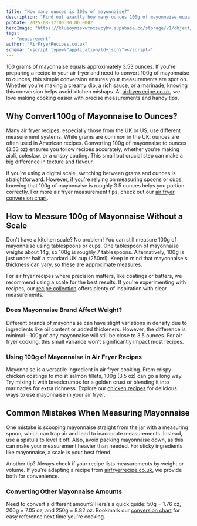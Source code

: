```yaml
---
title: "How many ounces is 100g of mayonnaise?"
description: "Find out exactly how many ounces 100g of mayonnaise equals and get handy air fryer conversion tips for perfect recipes every time."
pubDate: 2025-08-12T00:00:00.000Z
heroImage: "https://klueoymssxwfnxsvcyhv.supabase.co/storage/v1/object/public/md/how-many-ounces-is-100g-mayonnaise-7eecd628.webp"
tags:
  - "measurement"
author: "AirFryerRecipes.co.uk"
schema: "<script type=\"application/ld+json\"></script>"
---
```


<p>100 grams of mayonnaise equals approximately 3.53 ounces. If you're preparing a recipe in your air fryer and need to convert 100g of mayonnaise to ounces, this simple conversion ensures your measurements are spot on. Whether you're making a creamy dip, a rich sauce, or a marinade, knowing this conversion helps avoid kitchen mishaps. At <a href=https://www.airfryerrecipe.co.uk/>airfryerrecipe.co.uk</a>, we love making cooking easier with precise measurements and handy tips.</p>

<h2>Why Convert 100g of Mayonnaise to Ounces?</h2>  
<p>Many air fryer recipes, especially those from the UK or US, use different measurement systems. While grams are common in the UK, ounces are often used in American recipes. Converting 100g of mayonnaise to ounces (3.53 oz) ensures you follow recipes accurately, whether you're making aioli, coleslaw, or a crispy coating. This small but crucial step can make a big difference in texture and flavour.</p>  
<p>If you're using a digital scale, switching between grams and ounces is straightforward. However, if you're relying on measuring spoons or cups, knowing that 100g of mayonnaise is roughly 3.5 ounces helps you portion correctly. For more air fryer measurement tips, check out our <a href=https://www.airfryerrecipe.co.uk/air-fryer-conversion-chart>air fryer conversion chart</a>.</p>  

<h2>How to Measure 100g of Mayonnaise Without a Scale</h2>  
<p>Don't have a kitchen scale? No problem! You can still measure 100g of mayonnaise using tablespoons or cups. One tablespoon of mayonnaise weighs about 14g, so 100g is roughly 7 tablespoons. Alternatively, 100g is just under half a standard UK cup (250ml). Keep in mind that mayonnaise's thickness can vary, so these are approximate measures.</p>  
<p>For air fryer recipes where precision matters, like coatings or batters, we recommend using a scale for the best results. If you're experimenting with recipes, our <a href=https://www.airfryerrecipe.co.uk/recipes>recipe collection</a> offers plenty of inspiration with clear measurements.</p>  

<h3>Does Mayonnaise Brand Affect Weight?</h3>  
<p>Different brands of mayonnaise can have slight variations in density due to ingredients like oil content or added thickeners. However, the difference is minimal—100g of any mayonnaise will still be close to 3.5 ounces. For air fryer cooking, this small variance won’t significantly impact most recipes.</p>  

<h3>Using 100g of Mayonnaise in Air Fryer Recipes</h3>  
<p>Mayonnaise is a versatile ingredient in air fryer cooking. From crispy chicken coatings to moist salmon fillets, 100g (3.5 oz) can go a long way. Try mixing it with breadcrumbs for a golden crust or blending it into marinades for extra richness. Explore our <a href=https://www.airfryerrecipe.co.uk/recipe-category/chicken>chicken recipes</a> for delicious ways to use mayonnaise in your air fryer.</p>  

<h2>Common Mistakes When Measuring Mayonnaise</h2>  
<p>One mistake is scooping mayonnaise straight from the jar with a measuring spoon, which can trap air and lead to inaccurate measurements. Instead, use a spatula to level it off. Also, avoid packing mayonnaise down, as this can make your measurement heavier than needed. For sticky ingredients like mayonnaise, a scale is your best friend.</p>  
<p>Another tip? Always check if your recipe lists measurements by weight or volume. If you're adapting a recipe from <a href=https://www.airfryerrecipe.co.uk/>airfryerrecipe.co.uk</a>, we provide both for convenience.</p>  

<h3>Converting Other Mayonnaise Amounts</h3>  
<p>Need to convert a different amount? Here’s a quick guide: 50g = 1.76 oz, 200g = 7.05 oz, and 250g = 8.82 oz. Bookmark our <a href=https://www.airfryerrecipe.co.uk/air-fryer-conversion-chart>conversion chart</a> for easy reference next time you're cooking.</p>